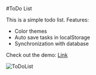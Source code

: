 #ToDo List

This is a simple todo list.
Features:
- Color themes
- Auto save tasks in localStorage
- Synchronization with database

Check out the demo: [Link](http://artemershov.ru/apps/todo/)

![ToDoList](http://i.imgur.com/lKlkdMi.png)